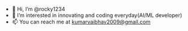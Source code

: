 - 👋 Hi, I’m @rocky1234
- 👀 I’m interested in innovating and coding everyday(AI/ML developer)
- 📫 You can reach me at kumarvaibhav2009@gmail.com

<!---
rocky1234/rocky1234 is a ✨ special ✨ repository because its `README.md` (this file) appears on your GitHub profile.
You can click the Preview link to take a look at your changes.
--->
